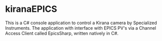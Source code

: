 # kiranaEPICS
This is a C# console application to control a Kirana camera by Specialized Instruments. The application with interface with EPICS PV's via a Channel Access Client called EpicsSharp, written natively in C#.
